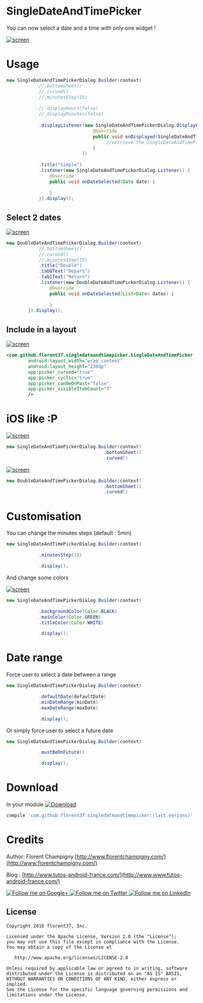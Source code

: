 # SingleDateAndTimePicker

You can now select a date and a time with only one widget !

[![screen](https://raw.githubusercontent.com/florent37/SingleDateAndTimePicker/master/media/new_video.gif)](https://www.github.com/florent37/SingleDateAndTimePicker)

# Usage

```java
new SingleDateAndTimePickerDialog.Builder(context)
            //.bottomSheet()
            //.curved()
            //.minutesStep(15)
            
            //.displayHours(false)
            //.displayMinutes(false)
            
            .displayListener(new SingleDateAndTimePickerDialog.DisplayListener() {
                                @Override
                                public void onDisplayed(SingleDateAndTimePicker picker) {
                                     //retrieve the SingleDateAndTimePicker
                                }
                            })
            
            .title("Simple")
            .listener(new SingleDateAndTimePickerDialog.Listener() {
                @Override
                public void onDateSelected(Date date) {
                    
                }
            }).display();
```

## Select 2 dates

[![screen](https://raw.githubusercontent.com/florent37/SingleDateAndTimePicker/master/media/double_small_crop.png)](https://www.github.com/florent37/SingleDateAndTimePicker)

```java
new DoubleDateAndTimePickerDialog.Builder(context)
            //.bottomSheet()
            //.curved()
            //.minutesStep(15)
            .title("Double")
            .tab0Text("Depart")
            .tab1Text("Return")
            .listener(new DoubleDateAndTimePickerDialog.Listener() {
                @Override
                public void onDateSelected(List<Date> dates) {
                
                }
        }).display();
```

## Include in a layout

[![screen](https://raw.githubusercontent.com/florent37/SingleDateAndTimePicker/master/media/layout_small.png)](https://www.github.com/florent37/SingleDateAndTimePicker)

```xml
<com.github.florent37.singledateandtimepicker.SingleDateAndTimePicker
        android:layout_width="wrap_content"
        android:layout_height="230dp"
        app:picker_curved="true"
        app:picker_cyclic="true"
        app:picker_canBeOnPast="false"
        app:picker_visibleItemCount="7"
        />
```

# iOS like :P

[![screen](https://raw.githubusercontent.com/florent37/SingleDateAndTimePicker/master/media/ios_simple_crop.png)](https://www.github.com/florent37/SingleDateAndTimePicker)

```java
new SingleDateAndTimePickerDialog.Builder(context)
                                    .bottomSheet()
                                    .curved()
```

[![screen](https://raw.githubusercontent.com/florent37/SingleDateAndTimePicker/master/media/ios_double_crop.png)](https://www.github.com/florent37/SingleDateAndTimePicker)

```java
new DoubleDateAndTimePickerDialog.Builder(context)
                                    .bottomSheet()
                                    .curved()
```

# Customisation

You can change the minutes steps (default : 5min)
```java
new SingleDateAndTimePickerDialog.Builder(context)

            .minutesStep(15)

            .display();
```

And change some colors

[![screen](https://raw.githubusercontent.com/florent37/SingleDateAndTimePicker/master/media/custom_colors.png)](https://www.github.com/florent37/SingleDateAndTimePicker)

```java
new SingleDateAndTimePickerDialog.Builder(context)

            .backgroundColor(Color.BLACK)
            .mainColor(Color.GREEN)
            .titleColor(Color.WHITE)

            .display();
```

# Date range

Force user to select a date between a range

```java
new SingleDateAndTimePickerDialog.Builder(context)

            .defaultDate(defaultDate)
            .minDateRange(minDate)
            .maxDateRange(maxDate)

            .display();
```

Or simply force user to select a future date

```java
new SingleDateAndTimePickerDialog.Builder(context)

            .mustBeOnFuture()

            .display();
```

# Download

In your module [![Download](https://api.bintray.com/packages/florent37/maven/SingleDateAndTimePicker/images/download.svg)](https://bintray.com/florent37/maven/SingleDateAndTimePicker/_latestVersion)
```groovy
compile 'com.github.florent37:singledateandtimepicker:(last verions)'
```

# Credits

Author: Florent Champigny [http://www.florentchampigny.com/](http://www.florentchampigny.com/)

Blog : [http://www.tutos-android-france.com/](http://www.www.tutos-android-france.com/)

<a href="https://plus.google.com/+florentchampigny">
  <img alt="Follow me on Google+"
       src="https://raw.githubusercontent.com/florent37/DaVinci/master/mobile/src/main/res/drawable-hdpi/gplus.png" />
</a>
<a href="https://twitter.com/florent_champ">
  <img alt="Follow me on Twitter"
       src="https://raw.githubusercontent.com/florent37/DaVinci/master/mobile/src/main/res/drawable-hdpi/twitter.png" />
</a>
<a href="https://www.linkedin.com/in/florentchampigny">
  <img alt="Follow me on LinkedIn"
       src="https://raw.githubusercontent.com/florent37/DaVinci/master/mobile/src/main/res/drawable-hdpi/linkedin.png" />
</a>


License
--------

    Copyright 2016 florent37, Inc.

    Licensed under the Apache License, Version 2.0 (the "License");
    you may not use this file except in compliance with the License.
    You may obtain a copy of the License at

       http://www.apache.org/licenses/LICENSE-2.0

    Unless required by applicable law or agreed to in writing, software
    distributed under the License is distributed on an "AS IS" BASIS,
    WITHOUT WARRANTIES OR CONDITIONS OF ANY KIND, either express or implied.
    See the License for the specific language governing permissions and
    limitations under the License.
